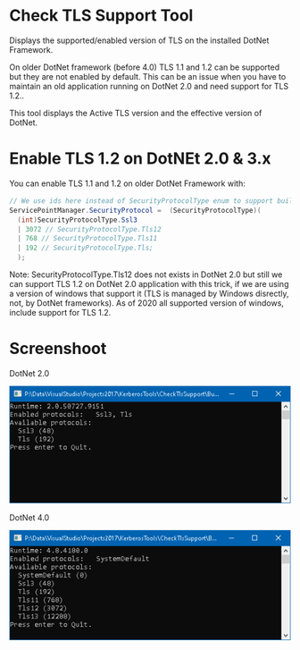 # Check TLS Support Tool

Displays the supported/enabled version of TLS on the installed DotNet Framework.

On older DotNet framework (before 4.0) TLS 1.1 and 1.2 can be supported but they are not enabled  by default. This can be an issue when you have to maintain an old application running on DotNet 2.0 and need support for TLS 1.2..

This tool displays the Active TLS version and the effective version of DotNet.

# Enable TLS 1.2 on DotNEt 2.0 & 3.x

You can enable TLS 1.1 and 1.2 on older DotNet Framework with:

```C#
// We use ids here instead of SecurityProtocolType enum to support build on old DotNet version where SecurityProtocolType.Tls12 does not exists 
ServicePointManager.SecurityProtocol =  (SecurityProtocolType)(
  (int)SecurityProtocolType.Ssl3 
  | 3072 // SecurityProtocolType.Tls12 
  | 768 // SecurityProtocolType.Tls11 
  | 192 // SecurityProtocolType.Tls;
  );
```

Note: SecurityProtocolType.Tls12 does not exists in DotNet 2.0 but still we can support TLS 1.2 on DotNet 2.0 application with this trick, if we are using a version of windows that support it (TLS is managed by Windows disrectly, not, by DotNet frameworks).
As of 2020 all supported version of windows, include support for TLS 1.2. 

# Screenshoot

DotNet 2.0

![Screenshoot of CheckTlsSupport in dotNet 4.0](https://github.com/pierrejeandev/KerberosTools/raw/master/CheckTlsSupport/screenshoot_DotNet2.png)

DotNet 4.0

![Screenshoot of CheckTlsSupport in dotNet 4.0](https://github.com/pierrejeandev/KerberosTools/raw/master/CheckTlsSupport/screenshoot_DotNet4.png)



